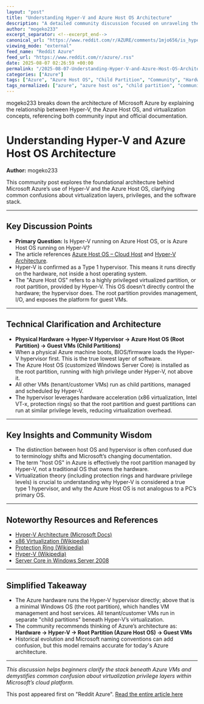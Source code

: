 ```yaml
---
layout: "post"
title: "Understanding Hyper-V and Azure Host OS Architecture"
description: "A detailed community discussion focused on unraveling the foundational architecture of Microsoft Azure, specifically exploring whether Hyper-V runs on Azure Host OS or vice versa. The post provides explanations, technical clarifications, and references about Hyper-V as a type 1 hypervisor, the role of Azure Host OS as the root partition, how virtualization works at the hardware/software level, and the historical evolution of Microsoft’s virtualization stack."
author: "mogeko233"
excerpt_separator: <!--excerpt_end-->
canonical_url: "https://www.reddit.com/r/AZURE/comments/1mjo656/is_hyperv_running_on_azure_host_os_or_azure_host/"
viewing_mode: "external"
feed_name: "Reddit Azure"
feed_url: "https://www.reddit.com/r/azure/.rss"
date: 2025-08-07 02:26:59 +00:00
permalink: "/2025-08-07-Understanding-Hyper-V-and-Azure-Host-OS-Architecture.html"
categories: ["Azure"]
tags: ["Azure", "Azure Host OS", "Child Partition", "Community", "Hardware Virtualization", "Hyper V", "Hypervisor Architecture", "Microsoft Azure", "Protection Rings", "Root Partition", "Server Core", "Type 1 Hypervisor", "Virtual Machines", "Virtualization", "VMCS", "Windows Server", "X86 Virtualization"]
tags_normalized: ["azure", "azure host os", "child partition", "community", "hardware virtualization", "hyper v", "hypervisor architecture", "microsoft azure", "protection rings", "root partition", "server core", "type 1 hypervisor", "virtual machines", "virtualization", "vmcs", "windows server", "x86 virtualization"]
---
```


mogeko233 breaks down the architecture of Microsoft Azure by explaining the relationship between Hyper-V, the Azure Host OS, and virtualization concepts, referencing both community input and official documentation.<!--excerpt_end-->

# Understanding Hyper-V and Azure Host OS Architecture

**Author:** mogeko233

This community post explores the foundational architecture behind Microsoft Azure’s use of Hyper-V and the Azure Host OS, clarifying common confusions about virtualization layers, privileges, and the software stack.

---

## Key Discussion Points

- **Primary Question:** Is Hyper-V running on Azure Host OS, or is Azure Host OS running on Hyper-V?
- The article references [Azure Host OS – Cloud Host](https://techcommunity.microsoft.com/blog/windowsosplatform/azure-host-os-%E2%80%93-cloud-host/3709528) and [Hyper-V Architecture](https://learn.microsoft.com/en-us/virtualization/hyper-v-on-windows/reference/hyper-v-architecture).
- Hyper-V is confirmed as a Type 1 hypervisor. This means it runs directly on the hardware, not inside a host operating system.
- The "Azure Host OS" refers to a highly privileged virtualized partition, or root partition, provided by Hyper-V. This OS doesn't directly control the hardware; the hypervisor does. The root partition provides management, I/O, and exposes the platform for guest VMs.

---

## Technical Clarification and Architecture

- **Physical Hardware → Hyper-V Hypervisor → Azure Host OS (Root Partition) → Guest VMs (Child Partitions)**
- When a physical Azure machine boots, BIOS/firmware loads the Hyper-V hypervisor first. This is the true lowest layer of software.
- The Azure Host OS (customized Windows Server Core) is installed as the root partition, running with high privilege under Hyper-V, not above it.
- All other VMs (tenant/customer VMs) run as child partitions, managed and scheduled by Hyper-V.
- The hypervisor leverages hardware acceleration (x86 virtualization, Intel VT-x, protection rings) so that the root partition and guest partitions can run at similar privilege levels, reducing virtualization overhead.

---

## Key Insights and Community Wisdom

- The distinction between host OS and hypervisor is often confused due to terminology shifts and Microsoft’s changing documentation.
- The term "host OS" in Azure is effectively the root partition managed by Hyper-V, not a traditional OS that owns the hardware.
- Virtualization theory (including protection rings and hardware privilege levels) is crucial to understanding why Hyper-V is considered a true type 1 hypervisor, and why the Azure Host OS is not analogous to a PC’s primary OS.

---

## Noteworthy Resources and References

- [Hyper-V Architecture (Microsoft Docs)](https://learn.microsoft.com/en-us/virtualization/hyper-v-on-windows/reference/hyper-v-architecture)
- [x86 Virtualization (Wikipedia)](https://en.wikipedia.org/wiki/X86_virtualization#Intel_virtualization_%28VT-x%29)
- [Protection Ring (Wikipedia)](https://en.wikipedia.org/wiki/Protection_ring)
- [Hyper-V (Wikipedia)](https://en.wikipedia.org/wiki/Hyper-V)
- [Server Core in Windows Server 2008](https://en.wikipedia.org/wiki/Windows_Server_2008#Server_Core)

---

## Simplified Takeaway

- The Azure hardware runs the Hyper-V hypervisor directly; above that is a minimal Windows OS (the root partition), which handles VM management and host services. All tenant/customer VMs run in separate "child partitions" beneath Hyper-V’s virtualization.
- The community recommends thinking of Azure’s architecture as:  
  **Hardware → Hyper-V → Root Partition (Azure Host OS) → Guest VMs**
- Historical evolution and Microsoft naming conventions can add confusion, but this model remains accurate for today's Azure architecture.

---

*This discussion helps beginners clarify the stack beneath Azure VMs and demystifies common confusion about virtualization privilege layers within Microsoft’s cloud platform.*

This post appeared first on "Reddit Azure". [Read the entire article here](https://www.reddit.com/r/AZURE/comments/1mjo656/is_hyperv_running_on_azure_host_os_or_azure_host/)
